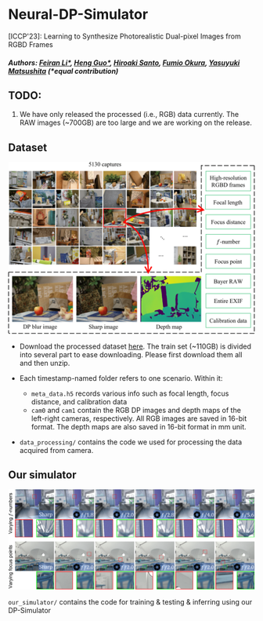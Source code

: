# Neural-DP-Simulator
[ICCP'23]: Learning to Synthesize Photorealistic Dual-pixel Images from RGBD Frames

##### Authors: [Feiran Li*](https://sites.google.com/view/feiranlihomepage/home), [Heng Guo*](https://gh-home.github.io/), [Hiroaki Santo](https://sites.google.com/view/hiroaki-santo/), [Fumio Okura](http://cvl.ist.osaka-u.ac.jp/user/okura/), [Yasuyuki Matsushita](http://cvl.ist.osaka-u.ac.jp/en/member/matsushita/)   (*equal contribution)

## TODO:
1. We have only released the processed (i.e., RGB) data currently. The RAW images (~700GB) are too large and we are working on the release. 



## Dataset
![DP5K Dataset](teaser/dataset_summary.png)
* Download the processed dataset [here](https://www.dropbox.com/sh/ym03faddftnkclw/AACXN_8hKrTl6mKQuDS9xRl3a?dl=0). The train set (~110GB) is divided into several part to ease downloading. Please first download them all and then unzip.  

* Each timestamp-named folder refers to one scenario. Within it:
    * `meta_data.h5` records various info such as focal length, focus distance, and calibration data
    * `cam0` and `cam1` contain the RGB DP images and depth maps of the left-right cameras, respectively. All RGB images are saved in 16-bit format. The depth maps are also saved in 16-bit format in mm unit. 

* `data_processing/` contains the code we used for processing the data acquired from camera. 



## Our simulator
![Neural-DP-Simulator](teaser/our_render_from_rgbd.png)

`our_simulator/` contains the code for training & testing & inferring using our DP-Simulator 


<!-- ## Citation -->







